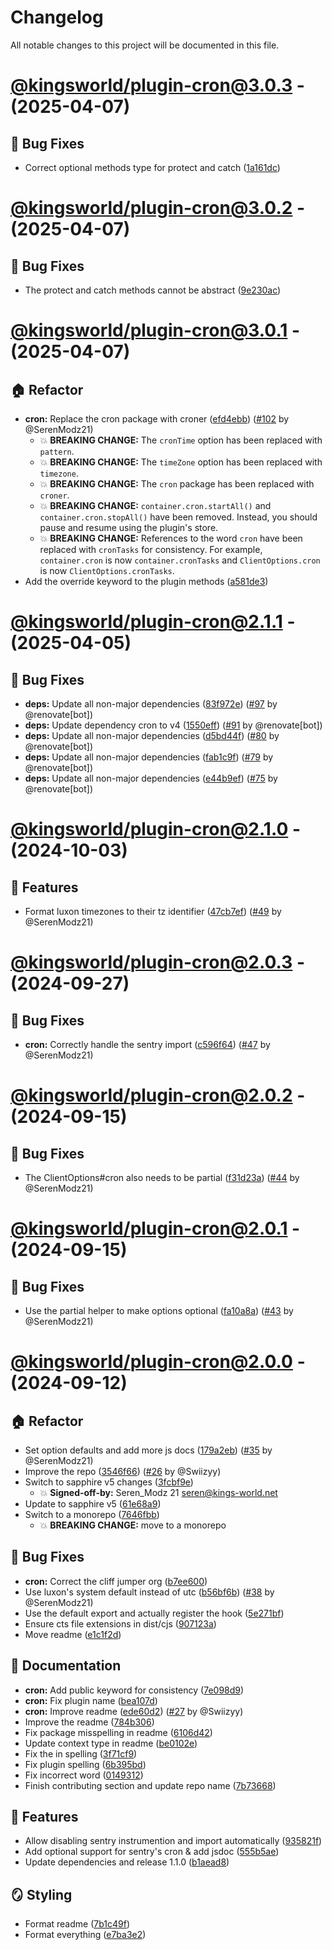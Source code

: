 # Changelog

All notable changes to this project will be documented in this file.

# [@kingsworld/plugin-cron@3.0.3](https://github.com/Kings-World/sapphire-plugins/compare/@kingsworld/plugin-cron@3.0.2...@kingsworld/plugin-cron@3.0.3) - (2025-04-07)

## 🐛 Bug Fixes

- Correct optional methods type for protect and catch ([1a161dc](https://github.com/Kings-World/sapphire-plugins/commit/1a161dc3dd96fc1aa6a446cea3e042102d52b56c))

# [@kingsworld/plugin-cron@3.0.2](https://github.com/Kings-World/sapphire-plugins/compare/@kingsworld/plugin-cron@3.0.1...@kingsworld/plugin-cron@3.0.2) - (2025-04-07)

## 🐛 Bug Fixes

- The protect and catch methods cannot be abstract ([9e230ac](https://github.com/Kings-World/sapphire-plugins/commit/9e230ac9a4df3d76cf50981cd64927cec9f4611e))

# [@kingsworld/plugin-cron@3.0.1](https://github.com/Kings-World/sapphire-plugins/compare/@kingsworld/plugin-cron@2.1.1...@kingsworld/plugin-cron@3.0.1) - (2025-04-07)

## 🏠 Refactor

- **cron:** Replace the cron package with croner ([efd4ebb](https://github.com/Kings-World/sapphire-plugins/commit/efd4ebbd2e38f106bc322ffb962c5dcccb503c63)) ([#102](https://github.com/Kings-World/sapphire-plugins/pull/102) by @SerenModz21)
  - 💥 **BREAKING CHANGE:** The `cronTime` option has been replaced with `pattern`.
  - 💥 **BREAKING CHANGE:** The `timeZone` option has been replaced with `timezone`.
  - 💥 **BREAKING CHANGE:** The `cron` package has been replaced with `croner`.
  - 💥 **BREAKING CHANGE:** `container.cron.startAll()` and `container.cron.stopAll()` have been removed. Instead, you should pause and resume using the plugin's store.
  - 💥 **BREAKING CHANGE:** References to the word `cron` have been replaced with `cronTasks` for consistency. For example, `container.cron` is now `container.cronTasks` and `ClientOptions.cron` is now `ClientOptions.cronTasks`.
- Add the override keyword to the plugin methods ([a581de3](https://github.com/Kings-World/sapphire-plugins/commit/a581de3ae477d1f5fcff5e8376fb7c60fdae7daa))

# [@kingsworld/plugin-cron@2.1.1](https://github.com/Kings-World/sapphire-plugins/compare/@kingsworld/plugin-cron@2.1.0...@kingsworld/plugin-cron@2.1.1) - (2025-04-05)

## 🐛 Bug Fixes

- **deps:** Update all non-major dependencies ([83f972e](https://github.com/Kings-World/sapphire-plugins/commit/83f972eda0f3db62cfab8916e5c444abc0247e10)) ([#97](https://github.com/Kings-World/sapphire-plugins/pull/97) by @renovate[bot])
- **deps:** Update dependency cron to v4 ([1550eff](https://github.com/Kings-World/sapphire-plugins/commit/1550eff0705e5430281291aeb0fe18a830186915)) ([#91](https://github.com/Kings-World/sapphire-plugins/pull/91) by @renovate[bot])
- **deps:** Update all non-major dependencies ([d5bd44f](https://github.com/Kings-World/sapphire-plugins/commit/d5bd44fbbe46d8aaa92b6157dccb9536debc66a0)) ([#80](https://github.com/Kings-World/sapphire-plugins/pull/80) by @renovate[bot])
- **deps:** Update all non-major dependencies ([fab1c9f](https://github.com/Kings-World/sapphire-plugins/commit/fab1c9f661175bc9c2fdfc7d9ab3af59d16acc6f)) ([#79](https://github.com/Kings-World/sapphire-plugins/pull/79) by @renovate[bot])
- **deps:** Update all non-major dependencies ([e44b9ef](https://github.com/Kings-World/sapphire-plugins/commit/e44b9efa5b164699dd4393188c38e6f3fdadcc3e)) ([#75](https://github.com/Kings-World/sapphire-plugins/pull/75) by @renovate[bot])

# [@kingsworld/plugin-cron@2.1.0](https://github.com/Kings-World/sapphire-plugins/compare/@kingsworld/plugin-cron@2.0.3...@kingsworld/plugin-cron@2.1.0) - (2024-10-03)

## 🚀 Features

- Format luxon timezones to their tz identifier ([47cb7ef](https://github.com/Kings-World/sapphire-plugins/commit/47cb7ef6970ae6255fe068f2f5cec1ace1ed8109)) ([#49](https://github.com/Kings-World/sapphire-plugins/pull/49) by @SerenModz21)

# [@kingsworld/plugin-cron@2.0.3](https://github.com/Kings-World/sapphire-plugins/compare/@kingsworld/plugin-cron@2.0.2...@kingsworld/plugin-cron@2.0.3) - (2024-09-27)

## 🐛 Bug Fixes

- **cron:** Correctly handle the sentry import ([c596f64](https://github.com/Kings-World/sapphire-plugins/commit/c596f64b2ae233ad2be5e02d3c68aa30329c88ce)) ([#47](https://github.com/Kings-World/sapphire-plugins/pull/47) by @SerenModz21)

# [@kingsworld/plugin-cron@2.0.2](https://github.com/Kings-World/sapphire-plugins/compare/@kingsworld/plugin-cron@2.0.1...@kingsworld/plugin-cron@2.0.2) - (2024-09-15)

## 🐛 Bug Fixes

- The ClientOptions#cron also needs to be partial ([f31d23a](https://github.com/Kings-World/sapphire-plugins/commit/f31d23a39187b2fc901c9d83723efafcd6942b4d)) ([#44](https://github.com/Kings-World/sapphire-plugins/pull/44) by @SerenModz21)

# [@kingsworld/plugin-cron@2.0.1](https://github.com/Kings-World/sapphire-plugins/compare/@kingsworld/plugin-cron@2.0.0...@kingsworld/plugin-cron@2.0.1) - (2024-09-15)

## 🐛 Bug Fixes

- Use the partial helper to make options optional ([fa10a8a](https://github.com/Kings-World/sapphire-plugins/commit/fa10a8a072354362a5816323b5c66ff6ace97b9d)) ([#43](https://github.com/Kings-World/sapphire-plugins/pull/43) by @SerenModz21)

# [@kingsworld/plugin-cron@2.0.0](https://github.com/Kings-World/sapphire-plugins/tree/@kingsworld/plugin-cron@2.0.0) - (2024-09-12)

## 🏠 Refactor

- Set option defaults and add more js docs ([179a2eb](https://github.com/Kings-World/sapphire-plugins/commit/179a2ebac74a3b2ded82500b8c8c6425f8af1e0f)) ([#35](https://github.com/Kings-World/sapphire-plugins/pull/35) by @SerenModz21)
- Improve the repo ([3546f66](https://github.com/Kings-World/sapphire-plugins/commit/3546f669d767764b622310dbf679ca8c86abfea6)) ([#26](https://github.com/Kings-World/sapphire-plugins/pull/26) by @Swiizyy)
- Switch to sapphire v5 changes ([3fcbf9e](https://github.com/Kings-World/sapphire-plugins/commit/3fcbf9ef0f541c4155875c38b406f5a1872f9de6))
  - 💥 **Signed-off-by:** Seren_Modz 21 <seren@kings-world.net>
- Update to sapphire v5 ([61e68a9](https://github.com/Kings-World/sapphire-plugins/commit/61e68a983eeb2d3c5334217930114a9cf08dafe7))
- Switch to a monorepo ([7646fbb](https://github.com/Kings-World/sapphire-plugins/commit/7646fbb4ace71e7d3e939a29b89c72d213da36ce))
  - 💥 **BREAKING CHANGE:** move to a monorepo

## 🐛 Bug Fixes

- **cron:** Correct the cliff jumper org ([b7ee600](https://github.com/Kings-World/sapphire-plugins/commit/b7ee6007cca0d372edc27997268ec45db14304ac))
- Use luxon's system default instead of utc ([b56bf6b](https://github.com/Kings-World/sapphire-plugins/commit/b56bf6b9889ddf3c46f069fdf93043f074a16462)) ([#38](https://github.com/Kings-World/sapphire-plugins/pull/38) by @SerenModz21)
- Use the default export and actually register the hook ([5e271bf](https://github.com/Kings-World/sapphire-plugins/commit/5e271bfceb335be3e709831c9fad46c05f75b309))
- Ensure cts file extensions in dist/cjs ([907123a](https://github.com/Kings-World/sapphire-plugins/commit/907123a017210d3acca81f3373cbe5a3c102261f))
- Move readme ([e1c1f2d](https://github.com/Kings-World/sapphire-plugins/commit/e1c1f2d2b0a087489364db49b783de243af63244))

## 📝 Documentation

- **cron:** Add public keyword for consistency ([7e098d9](https://github.com/Kings-World/sapphire-plugins/commit/7e098d99437ad4b671c4e559f3532ce33a51d5ee))
- **cron:** Fix plugin name ([bea107d](https://github.com/Kings-World/sapphire-plugins/commit/bea107d72fdb86f42845bfa51cd02e8c6c8690a3))
- **cron:** Improve readme ([ede60d2](https://github.com/Kings-World/sapphire-plugins/commit/ede60d209d13af296507407675543ad7c05c4410)) ([#27](https://github.com/Kings-World/sapphire-plugins/pull/27) by @Swiizyy)
- Improve the readme ([784b306](https://github.com/Kings-World/sapphire-plugins/commit/784b306295c815bfc824b0143dd8b3f98a705afc))
- Fix package misspelling in readme ([6106d42](https://github.com/Kings-World/sapphire-plugins/commit/6106d42f6c98f28e9abdec70628d128cbcffc5d1))
- Update context type in readme ([be0102e](https://github.com/Kings-World/sapphire-plugins/commit/be0102e816d7c711d0d531cd96eb0f9b64bab794))
- Fix the in spelling ([3f71cf9](https://github.com/Kings-World/sapphire-plugins/commit/3f71cf92f6c0b2c2d00fbe20ac35d362d9b84bb9))
- Fix plugin spelling ([6b395bd](https://github.com/Kings-World/sapphire-plugins/commit/6b395bd82affef3ae0be9aeb2653cc5b31ca339d))
- Fix incorrect word ([0149312](https://github.com/Kings-World/sapphire-plugins/commit/0149312285fd839ccbecd3f1f7ecfb39699ea97a))
- Finish contributing section and update repo name ([7b73668](https://github.com/Kings-World/sapphire-plugins/commit/7b7366865a376cf2e070359342505606e531b737))

## 🚀 Features

- Allow disabling sentry instrumention and import automatically ([935821f](https://github.com/Kings-World/sapphire-plugins/commit/935821f4ed990ef97c3beb58901dbe96281da020))
- Add optional support for sentry's cron & add jsdoc ([555b5ae](https://github.com/Kings-World/sapphire-plugins/commit/555b5ae47535b06f5730dacdf041d38b01deda52))
- Update dependencies and release 1.1.0 ([b1aead8](https://github.com/Kings-World/sapphire-plugins/commit/b1aead83ba6ebd781c4bde554a8a3a459f6415c9))

## 🪞 Styling

- Format readme ([7b1c49f](https://github.com/Kings-World/sapphire-plugins/commit/7b1c49fbfaa85f45264f3028da663fcfb87ef826))
- Format everything ([e7ba3e2](https://github.com/Kings-World/sapphire-plugins/commit/e7ba3e2810e80382c4bf4e95e8fdc3d3868aab95))

